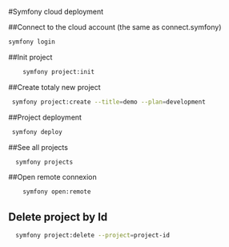 #Symfony cloud deployment

##Connect to the cloud account (the same as connect.symfony)

```bash
symfony login 
```
##Init project

```bash
    symfony project:init 
```

##Create totaly new project

```bash
 symfony project:create --title=demo --plan=development
```

##Project deployment

```bash
 symfony deploy
```
##See all projects

```bash
  symfony projects
```

##Open remote connexion

```bash
    symfony open:remote
```
## Delete project by Id

```bash
  symfony project:delete --project=project-id
```